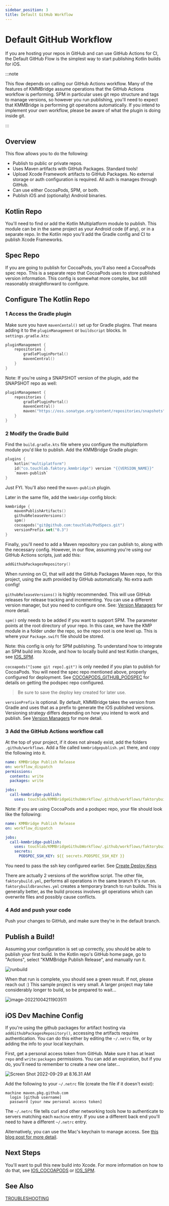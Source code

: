 ```yaml
---
sidebar_position: 3
title: Default GitHub Workflow
---
```


# Default GitHub Workflow

If you are hosting your repos in GitHub and can use GitHub Actions for CI, the Default GitHub Flow is the simplest way to start publishing Kotlin builds for iOS.

:::note

This flow depends on calling our GitHub Actions workflow. Many of the features of KMMBridge assume operations that the GitHub Actions workflow is performing. SPM in particular uses git repo structure and tags to manage versions, so however you run publishing, you'll need to expect that KMMBridge is performing git operaitons automatically. If you intend to implement your own workflow, please be aware of what the plugin is doing inside git.

:::

## Overview

This flow allows you to do the following:

* Publish to public or private repos.
* Uses Maven artifacts with GitHub Packages. Standard tools!
* Upload Xcode Framework artifacts to GitHub Packages. No external storage or auth configuration is required. All auth is manages through GitHub.
* Can use either CocoaPods, SPM, or both.
* Publish iOS and (optionally) Android binaries.

## Kotlin Repo

You'll need to find or add the Kotlin Multiplatform module to publish. This module can be in the same project as your Android code (if any), or in a separate repo. In the Kotlin repo you'll add the Gradle config and CI to publish Xcode Frameworks.

## Spec Repo

If you are going to publish for CocoaPods, you'll also need a CocoaPods spec repo. This is a separate repo that CocoaPods uses to store published version information. This config is somewhat more complex, but still reasonably straightforward to configure.

## Configure The Kotlin Repo

### 1 Access the Gradle plugin

Make sure you have `mavenCental()` set up for Gradle plugins. That means adding it to the `pluginManagement` or `buildscript` blocks. In `settings.gradle.kts`:

```kotlin
pluginManagement {
    repositories {
        gradlePluginPortal()
        mavenCentral()
    }
}
```

Note: If you're using a SNAPSHOT version of the plugin, add the SNAPSHOT repo as well:

```kotlin
pluginManagement {
    repositories {
        gradlePluginPortal()
        mavenCentral()
        maven("https://oss.sonatype.org/content/repositories/snapshots")
    }
}
```

### 2 Modify the Gradle Build

Find the `build.gradle.kts` file where you configure the multiplatform module you'd like to publish. Add the KMMBridge Gradle plugin:

```kotlin
plugins {
    kotlin("multiplatform")
    id("co.touchlab.faktory.kmmbridge") version "{{VERSION_NAME}}"
    `maven-publish`
}
```

Just FYI. You'll also need the `maven-publish` plugin.

Later in the same file, add the `kmmbridge` config block:

```kotlin
kmmbridge {
    mavenPublishArtifacts()
    githubReleaseVersions()
    spm()
    cocoapods("git@github.com:touchlab/PodSpecs.git")
    versionPrefix.set("0.3")
}
```

Finally, you'll need to add a Maven repository you can publish to, along with the necessary config. However, in our flow, assuming you're using our GitHub Actions scripts, just add this:

```kotlin
addGithubPackagesRepository()
```

When running on CI, that will add the GitHub Packages Maven repo, for this project, using the auth provided by GitHub automatically. No extra auth config!

`githubReleaseVersions()` is highly recommended. This will use GitHub releases for release tracking and incrementing. You can use a different version manager, but you need to configure one. See: [Version Managers](general/CONFIGURATION_OVERVIEW.md#version-managers) for more detail.

`spm()` only needs to be added if you want to support SPM. The parameter points at the root directory of your repo. In this case, we have the KMP module in a folder under the repo, so the repo root is one level up. This is where your `Package.swift` file should be stored.

Note: this config is only for SPM publishing. To understand how to integrate an SPM build into Xcode, and how to locally build and test Kotlin changes, see [IOS_SPM](spm/01_IOS_SPM.md).

`cocoapods("[some git repo].git")` is only needed if you plan to publish for CocoaPods. You will need the spec repo mentioned above, properly configured for deployment. See  [COCOAPODS_GITHUB_PODSPEC](cocoapods/03_COCOAPODS_GITHUB_PODSPEC.md) for details on getting the podspec repo configured.

> Be sure to save the deploy key created for later use.

`versionPrefix` is optional. By default, KMMBridge takes the version from Gradle and uses that as a prefix to generate the iOS published versions. Versioning strategy differs depending on how you intend to work and publish. See [Version Managers](general/CONFIGURATION_OVERVIEW#version-managers) for more detail.


### 3 Add the GitHub Actions workflow call

At the top of your project, if it does not already exist, add the folders `.github/workflows`. Add a file called `kmmbridgepublish.yml` there, and copy the following into it.

```yaml
name: KMMBridge Publish Release
on: workflow_dispatch
permissions:
  contents: write
  packages: write

jobs:
  call-kmmbridge-publish:
    uses: touchlab/KMMBridgeGithubWorkflow/.github/workflows/faktorybuildbranches.yml@{{WORKFLOW_VERSION_NAME}}
```

Note: if you are using CocoaPods and a podspec repo, your file should look like the following:

```yaml
name: KMMBridge Publish Release
on: workflow_dispatch

jobs:
  call-kmmbridge-publish:
    uses: touchlab/KMMBridgeGithubWorkflow/.github/workflows/faktorybuildbranches.yml@{{WORKFLOW_VERSION_NAME}}
    secrets:
      PODSPEC_SSH_KEY: ${{ secrets.PODSPEC_SSH_KEY }}
```

You need to pass the ssh key configured earlier. See [Create Deploy Keys](cocoapods/COCOAPODS_GITHUB_PODSPEC/#create-deploy-keys)

There are actually 2 versions of the workflow script. The other file, `faktorybuild.yml`, performs all operations in the same branch it's run on. `faktorybuildbranches.yml` creates a temporary branch to run builds. This is generally better, as the build process involves git operations which can overwrite files and possibly cause conflicts.

### 4 Add and push your code

Push your changes to GitHub, and make sure they're in the default branch.

## Publish a Build!

Assuming your configuration is set up correctly, you should be able to publish your first build. In the Kotlin repo's GitHub home page, go to "Actions", select "KMMBridge Publish Release", and manually run it.

![runbuild](https://tl-navigator-images.s3.us-east-1.amazonaws.com/docimages/2022-10-04_21-14-runbuild.png)

When that run is complete, you should see a green result. If not, please reach out :) This sample project is very small. A larger project may take considerably longer to build, so be prepared to wait...

![image-20221004211903511](https://tl-navigator-images.s3.us-east-1.amazonaws.com/docimages/2022-10-04_21-19-image-20221004211903511.png)

## iOS Dev Machine Config

If you're using the github packages for artifact hosting via `addGithubPackagesRepository()`, accessing the artifacts requires authentication. You can do this either by editing the `~/.netrc` file, or by adding the info to your local keychain.

First, get a personal access token from GitHub. Make sure it has at least `repo` and `write:packages` permissions. You can add an expiration, but if you do, you'll need to remember to create a new one later...

![Screen Shot 2022-09-29 at 8.16.31 AM](https://tl-navigator-images.s3.us-east-1.amazonaws.com/docimages/2022-09-29_08-17-Screen%20Shot%202022-09-29%20at%208.16.31%20AM.png)

Add the following to your `~/.netrc` file (create the file if it doesn't exist):

```
machine maven.pkg.github.com
  login [github username]
  password [your new personal access token]
```

The `~/.netrc` file tells curl and other networking tools how to authenticate to servers matching each `machine` entry. If you use a different back end you'll need to have a different `~/.netrc` entry.

Alternatively, you can use the Mac's keychain to manage access. See [this blog post for more detail](https://medium.com/geekculture/xcode-13-3-supports-spm-binary-dependency-in-private-github-release-8d60a47d5e45).

## Next Steps

You'll want to pull this new build into Xcode. For more information on how to do that, see  [IOS_COCOAPODS](cocoapods/01_IOS_COCOAPODS.md) or [IOS_SPM](spm/01_IOS_SPM.md).

## See Also

[TROUBLESHOOTING](TROUBLESHOOTING.md)
